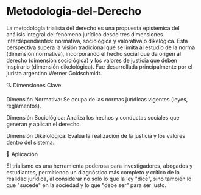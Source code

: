 # Metodologia-del-Derecho

La metodología trialista del derecho es una propuesta epistémica del análisis integral del fenómeno jurídico desde tres dimensiones interdependientes: normativa, sociológica y valorativa o dikelógica. Esta perspectiva supera la visión tradicional que se limita al estudio de la norma (dimensión normativa), incorporando el hecho social que da origen al derecho (dimensión sociológica) y los valores de justicia que deben inspirarlo (dimensión dikelológica). Fue desarrollada principalmente por el jurista argentino Werner Goldschmidt.

🔍 Dimensiones Clave

Dimensión Normativa: Se ocupa de las normas jurídicas vigentes (leyes, reglamentos). 

Dimensión Sociológica: Analiza los hechos y conductas sociales que generan y aplican el derecho. 

Dimensión Dikelológica: Evalúa la realización de la justicia y los valores dentro del sistema. 

🎯 Aplicación

El trialismo es una herramienta poderosa para investigadores, abogados y estudiantes, permitiendo un diagnóstico más completo y crítico de la realidad jurídica, al considerar no solo lo que la ley "dice", sino también lo que "sucede" en la sociedad y lo que "debe ser" para ser justo.
